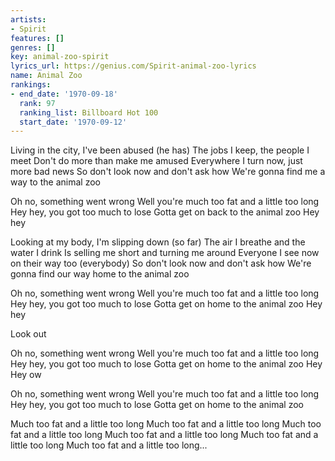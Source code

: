 ```yaml
---
artists:
- Spirit
features: []
genres: []
key: animal-zoo-spirit
lyrics_url: https://genius.com/Spirit-animal-zoo-lyrics
name: Animal Zoo
rankings:
- end_date: '1970-09-18'
  rank: 97
  ranking_list: Billboard Hot 100
  start_date: '1970-09-12'
---
```

Living in the city, I've been abused (he has)
The jobs I keep, the people I meet
Don't do more than make me amused
Everywhere I turn now, just more bad news
So don't look now and don't ask how
We're gonna find me a way to the animal zoo


Oh no, something went wrong
Well you're much too fat and a little too long
Hey hey, you got too much to lose
Gotta get on back to the animal zoo
Hey hey


Looking at my body, I'm slipping down (so far)
The air I breathe and the water I drink
Is selling me short and turning me around
Everyone I see now on their way too (everybody)
So don't look now and don't ask how
We're gonna find our way home to the animal zoo


Oh no, something went wrong
Well you're much too fat and a little too long
Hey hey, you got too much to lose
Gotta get on home to the animal zoo
Hey hey

Look out


Oh no, something went wrong
Well you're much too fat and a little too long
Hey hey, you got too much to lose
Gotta get on home to the animal zoo
Hey Hey ow


Oh no, something went wrong
Well you're much too fat and a little too long
Hey hey, you got too much to lose
Gotta get on home to the animal zoo

Much too fat and a little too long
Much too fat and a little too long
Much too fat and a little too long
Much too fat and a little too long
Much too fat and a little too long
Much too fat and a little too long...
